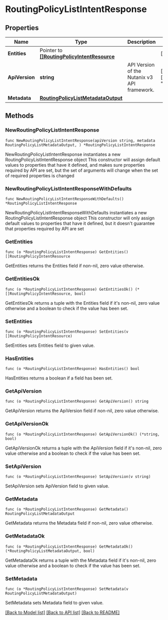 # RoutingPolicyListIntentResponse

## Properties

Name | Type | Description | Notes
------------ | ------------- | ------------- | -------------
**Entities** | Pointer to [**[]RoutingPolicyIntentResource**](RoutingPolicyIntentResource.md) |  | [optional] 
**ApiVersion** | **string** | API Version of the Nutanix v3 API framework. | [readonly] [default to "3.1.0"]
**Metadata** | [**RoutingPolicyListMetadataOutput**](RoutingPolicyListMetadataOutput.md) |  | 

## Methods

### NewRoutingPolicyListIntentResponse

`func NewRoutingPolicyListIntentResponse(apiVersion string, metadata RoutingPolicyListMetadataOutput, ) *RoutingPolicyListIntentResponse`

NewRoutingPolicyListIntentResponse instantiates a new RoutingPolicyListIntentResponse object
This constructor will assign default values to properties that have it defined,
and makes sure properties required by API are set, but the set of arguments
will change when the set of required properties is changed

### NewRoutingPolicyListIntentResponseWithDefaults

`func NewRoutingPolicyListIntentResponseWithDefaults() *RoutingPolicyListIntentResponse`

NewRoutingPolicyListIntentResponseWithDefaults instantiates a new RoutingPolicyListIntentResponse object
This constructor will only assign default values to properties that have it defined,
but it doesn't guarantee that properties required by API are set

### GetEntities

`func (o *RoutingPolicyListIntentResponse) GetEntities() []RoutingPolicyIntentResource`

GetEntities returns the Entities field if non-nil, zero value otherwise.

### GetEntitiesOk

`func (o *RoutingPolicyListIntentResponse) GetEntitiesOk() (*[]RoutingPolicyIntentResource, bool)`

GetEntitiesOk returns a tuple with the Entities field if it's non-nil, zero value otherwise
and a boolean to check if the value has been set.

### SetEntities

`func (o *RoutingPolicyListIntentResponse) SetEntities(v []RoutingPolicyIntentResource)`

SetEntities sets Entities field to given value.

### HasEntities

`func (o *RoutingPolicyListIntentResponse) HasEntities() bool`

HasEntities returns a boolean if a field has been set.

### GetApiVersion

`func (o *RoutingPolicyListIntentResponse) GetApiVersion() string`

GetApiVersion returns the ApiVersion field if non-nil, zero value otherwise.

### GetApiVersionOk

`func (o *RoutingPolicyListIntentResponse) GetApiVersionOk() (*string, bool)`

GetApiVersionOk returns a tuple with the ApiVersion field if it's non-nil, zero value otherwise
and a boolean to check if the value has been set.

### SetApiVersion

`func (o *RoutingPolicyListIntentResponse) SetApiVersion(v string)`

SetApiVersion sets ApiVersion field to given value.


### GetMetadata

`func (o *RoutingPolicyListIntentResponse) GetMetadata() RoutingPolicyListMetadataOutput`

GetMetadata returns the Metadata field if non-nil, zero value otherwise.

### GetMetadataOk

`func (o *RoutingPolicyListIntentResponse) GetMetadataOk() (*RoutingPolicyListMetadataOutput, bool)`

GetMetadataOk returns a tuple with the Metadata field if it's non-nil, zero value otherwise
and a boolean to check if the value has been set.

### SetMetadata

`func (o *RoutingPolicyListIntentResponse) SetMetadata(v RoutingPolicyListMetadataOutput)`

SetMetadata sets Metadata field to given value.



[[Back to Model list]](../README.md#documentation-for-models) [[Back to API list]](../README.md#documentation-for-api-endpoints) [[Back to README]](../README.md)


